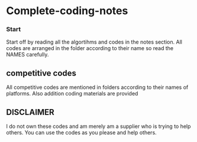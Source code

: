 # Complete-coding-notes
### Start
Start off by reading all the algortihms and codes in the notes section. All codes are arranged in the folder according to their name so read the NAMES carefully.

## competitive codes
All competitive codes are mentioned in folders according to their names of platforms. Also addition coding materials are provided

## DISCLAIMER
I do not own these codes and am merely am a supplier who is trying to help others. You can use the codes as you please and help others.
